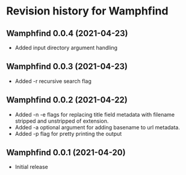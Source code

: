 # Revision history for Wamphfind

## Wamphfind 0.0.4 (2021-04-23)
  * Added input directory argument handling

## Wamphfind 0.0.3 (2021-04-23)
  * Added -r recursive search flag

## Wamphfind 0.0.2 (2021-04-22)

  * Added -n -e flags for replacing title field metadata with filename stripped and unstripped of extension.
  * Added -a optional argument for adding basename to url metadata.
  * Added -p flag for pretty printing the output

## Wamphfind 0.0.1 (2021-04-20)

  * Initial release
